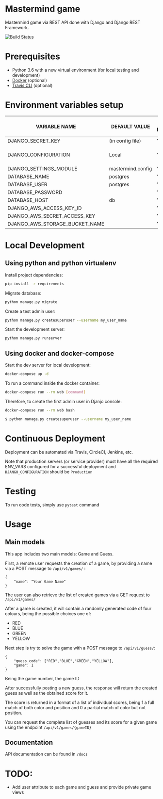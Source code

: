 # Mastermind game
Mastermind game via REST API done with Django and Django REST Framework.

[![Build Status](https://travis-ci.org/carlosescura/mastermind.svg?branch=master)](https://travis-ci.org/carlosescura/mastermind)

# Prerequisites
- Python 3.6 with a new virtual environment (for local testing and development)
- [Docker](https://docs.docker.com/docker-for-mac/install/) (optional)
- [Travis CLI](http://blog.travis-ci.com/2013-01-14-new-client/) (optional)


# Environment variables setup

| VARIABLE NAME  | DEFAULT VALUE | NEEDED IN PRODUCTION | NEEDED IN LOCAL  | ACCEPTED VALUES |
|----------------|---------------|----------------------|------------------|-----------------|
|DJANGO_SECRET_KEY|(in config file)|YES|YES|string|
|DJANGO_CONFIGURATION|Local|YES|YES|Local, Production, Test|
|DJANGO_SETTINGS_MODULE|mastermind.config|YES|YES|n/a|
|DATABASE_NAME|postgres|YES|YES|string|
|DATABASE_USER|postgres|YES|YES|string|
|DATABASE_PASSWORD||YES|YES|string|
|DATABASE_HOST|db|YES|YES|string|
|DJANGO_AWS_ACCESS_KEY_ID||YES|NO|string|
|DJANGO_AWS_SECRET_ACCESS_KEY| |YES|NO|string|
|DJANGO_AWS_STORAGE_BUCKET_NAME| |YES|NO|string|


# Local Development

## Using python and python virtualenv

Install project dependencies:
```bash
pip install -r requirements
```

Migrate database:
```bash
python manage.py migrate
```

Create a test admin user:
```bash
python manage.py createsuperuser --username my_user_name
```

Start the development server:
```bash
python manage.py runserver
```



## Using docker and docker-compose

Start the dev server for local development:
```bash
docker-compose up -d
```

To run a command inside the docker container:

```bash
docker-compose run --rm web [command]
```

Therefore, to create the first admin user in Djanjo console:

```bash
docker-compose run --rm web bash

$ python manage.py createsuperuser --username my_user_name
```




# Continuous Deployment

Deployment can be automated via Travis, CircleCI, Jenkins, etc.

Note that production servers (or service provider) must have all the required ENV_VARS configured for a successful deployment
and ``DJANGO_CONFIGURATION`` should be ``Production``

# Testing

To run code tests, simply use ``pytest`` command


# Usage

## Main models
This app includes two main models: Game and Guess.

First, a remote user requests the creation of a game, by providing a name via a
POST message to `/api/v1/games/` :
```
{
    "name": "Your Game Name"
}
```

The user can also retrieve the list of created games via a
GET request to `/api/v1/games/`

After a game is created, it will contain a randomly generated code of four colours, being the possible
choices one of:

* RED
* BLUE
* GREEN
* YELLOW

Next step is try to solve the game with a
POST message to `/api/v1/guess/`:
```
{
    "guess_code": ["RED","BLUE","GREEN","YELLOW"],
    "game": 1
}
```

Being the game number, the game ID

After successfully posting a new guess, the response will return the created guess as well as
the obtained score for it.

The score is returned in a format of a list of individual scores, being 1 a full match of both color and position
and 0 a partial match of color but not position.

You can request the complete list of guesses and its score for a given game using the endpoint `/api/v1/games/{gameID}`

## Documentation
API documentation can be found in `/docs`

# TODO:
* Add user attribute to each game and guess and provide private game views
